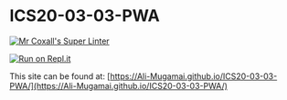 # ICS20-03-03-PWA

[![Mr Coxall's Super Linter](https://github.com/Ali-Mugamai/ICS20-03-03-PWA/workflows/Mr%20Coxall's%20Super%20Linter/badge.svg)](https://github.com/Ali-Mugamai/ICS20-03-03-PWA/actions)

[![Run on Repl.it](https://repl.it/badge/github/Ali-Mugamai/ICS20-03-03-PWA)](https://repl.it/github/Ali-Mugamai/ICS20-03-03-PWA)

This site can be found at: [https://Ali-Mugamai.github.io/ICS20-03-03-PWA/](https://Ali-Mugamai.github.io/ICS20-03-03-PWA/)
